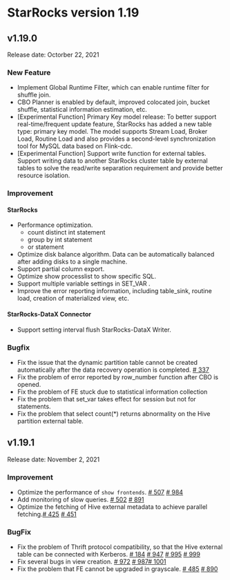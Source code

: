 # StarRocks version 1.19

## v1.19.0

Release date: Octorber 22, 2021

### New Feature

* Implement Global Runtime Filter, which can enable runtime filter for shuffle join.
* CBO Planner is enabled by default, improved colocated join, bucket shuffle, statistical information estimation, etc.
* [Experimental Function] Primary Key model release: To better support real-time/frequent update feature, StarRocks has added a new table type: primary key model. The model supports Stream Load, Broker Load, Routine Load and also provides a second-level synchronization tool for MySQL data based on Flink-cdc.
* [Experimental Function] Support write function for external tables. Support writing data to another StarRocks cluster table by external tables to solve the read/write separation requirement and provide better resource isolation.

### Improvement

#### StarRocks

* Performance optimization.
  * count distinct int statement
  * group by int statement
  * or statement
* Optimize disk balance algorithm. Data can be automatically balanced after adding disks to a single machine.
* Support partial column export.
* Optimize show processlist to show specific SQL.
* Support multiple variable settings in SET_VAR .
* Improve the error reporting information, including table_sink, routine load, creation of materialized view, etc.

#### StarRocks-DataX Connector

* Support setting interval flush StarRocks-DataX Writer.

### Bugfix

* Fix the issue that the dynamic partition table cannot be created automatically after the data recovery operation is completed. [# 337](https://github.com/StarRocks/starrocks/issues/337)
* Fix the problem of error reported by row_number function after CBO is opened.
* Fix the problem of FE stuck due to statistical information collection
* Fix the problem that set_var takes effect for session but not for statements.
* Fix the problem that select count(*) returns abnormality on the Hive partition external table.

## v1.19.1

Release date: November 2, 2021

### Improvement

* Optimize the performance of `show frontends`. [# 507](https://github.com/StarRocks/starrocks/pull/507) [# 984](https://github.com/StarRocks/starrocks/pull/984)
* Add monitoring of slow queries. [# 502](https://github.com/StarRocks/starrocks/pull/502) [# 891](https://github.com/StarRocks/starrocks/pull/891)
* Optimize the fetching of Hive external metadata to achieve parallel fetching.[# 425](https://github.com/StarRocks/starrocks/pull/425) [# 451](https://github.com/StarRocks/starrocks/pull/451)

### BugFix

* Fix the problem of Thrift protocol compatibility, so that the Hive external table can be connected with Kerberos. [# 184](https://github.com/StarRocks/starrocks/pull/184) [# 947](https://github.com/StarRocks/starrocks/pull/947) [# 995](https://github.com/StarRocks/starrocks/pull/995) [# 999](https://github.com/StarRocks/starrocks/pull/999)
* Fix several bugs in view creation. [# 972](https://github.com/StarRocks/starrocks/pull/972) [# 987](https://github.com/StarRocks/starrocks/pull/987)[# 1001](https://github.com/StarRocks/starrocks/pull/1001)
* Fix the problem that FE cannot be upgraded in grayscale. [# 485](https://github.com/StarRocks/starrocks/pull/485) [# 890](https://github.com/StarRocks/starrocks/pull/890)
